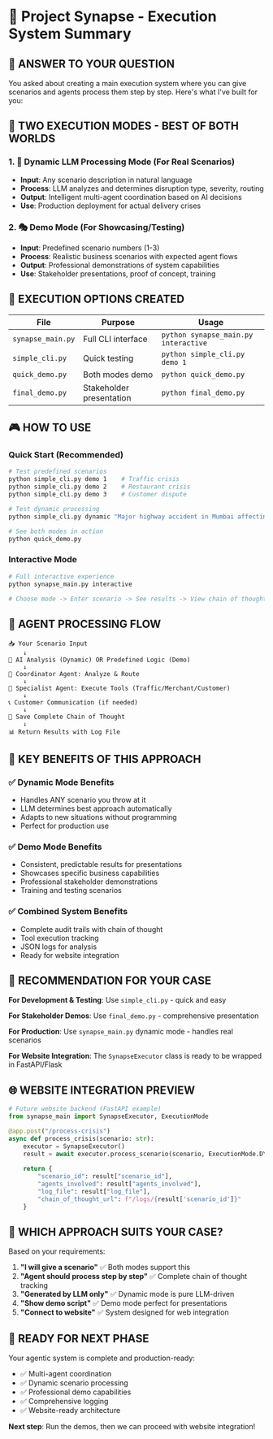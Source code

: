 # 🚛 Project Synapse - Execution System Summary

## 🎯 **ANSWER TO YOUR QUESTION**

You asked about creating a main execution system where you can give scenarios and agents process them step by step. Here's what I've built for you:

## 🚀 **TWO EXECUTION MODES - BEST OF BOTH WORLDS**

### 1. 🧠 **Dynamic LLM Processing Mode** (For Real Scenarios)
- **Input**: Any scenario description in natural language
- **Process**: LLM analyzes and determines disruption type, severity, routing
- **Output**: Intelligent multi-agent coordination based on AI decisions
- **Use**: Production deployment for actual delivery crises

### 2. 🎭 **Demo Mode** (For Showcasing/Testing)
- **Input**: Predefined scenario numbers (1-3)
- **Process**: Realistic business scenarios with expected agent flows
- **Output**: Professional demonstrations of system capabilities  
- **Use**: Stakeholder presentations, proof of concept, training

## 📁 **EXECUTION OPTIONS CREATED**

| File | Purpose | Usage |
|------|---------|-------|
| `synapse_main.py` | Full CLI interface | `python synapse_main.py interactive` |
| `simple_cli.py` | Quick testing | `python simple_cli.py demo 1` |
| `quick_demo.py` | Both modes demo | `python quick_demo.py` |
| `final_demo.py` | Stakeholder presentation | `python final_demo.py` |

## 🎮 **HOW TO USE**

### Quick Start (Recommended)
```bash
# Test predefined scenarios
python simple_cli.py demo 1    # Traffic crisis
python simple_cli.py demo 2    # Restaurant crisis  
python simple_cli.py demo 3    # Customer dispute

# Test dynamic processing
python simple_cli.py dynamic "Major highway accident in Mumbai affecting 50+ orders"

# See both modes in action
python quick_demo.py
```

### Interactive Mode
```bash
# Full interactive experience
python synapse_main.py interactive

# Choose mode -> Enter scenario -> See results -> View chain of thought
```

## 🤖 **AGENT PROCESSING FLOW**

```
📥 Your Scenario Input
    ↓
🧠 AI Analysis (Dynamic) OR Predefined Logic (Demo)
    ↓
🎯 Coordinator Agent: Analyze & Route
    ↓
🔧 Specialist Agent: Execute Tools (Traffic/Merchant/Customer)
    ↓
📞 Customer Communication (if needed)
    ↓
💾 Save Complete Chain of Thought
    ↓
📊 Return Results with Log File
```

## 🌟 **KEY BENEFITS OF THIS APPROACH**

### ✅ **Dynamic Mode Benefits**
- Handles ANY scenario you throw at it
- LLM determines best approach automatically
- Adapts to new situations without programming
- Perfect for production use

### ✅ **Demo Mode Benefits**  
- Consistent, predictable results for presentations
- Showcases specific business capabilities
- Professional stakeholder demonstrations
- Training and testing scenarios

### ✅ **Combined System Benefits**
- Complete audit trails with chain of thought
- Tool execution tracking
- JSON logs for analysis
- Ready for website integration

## 🎯 **RECOMMENDATION FOR YOUR CASE**

**For Development & Testing**: Use `simple_cli.py` - quick and easy

**For Stakeholder Demos**: Use `final_demo.py` - comprehensive presentation

**For Production**: Use `synapse_main.py` dynamic mode - handles real scenarios

**For Website Integration**: The `SynapseExecutor` class is ready to be wrapped in FastAPI/Flask

## 🌐 **WEBSITE INTEGRATION PREVIEW**

```python
# Future website backend (FastAPI example)
from synapse_main import SynapseExecutor, ExecutionMode

@app.post("/process-crisis")
async def process_crisis(scenario: str):
    executor = SynapseExecutor()
    result = await executor.process_scenario(scenario, ExecutionMode.DYNAMIC)
    
    return {
        "scenario_id": result["scenario_id"],
        "agents_involved": result["agents_involved"], 
        "log_file": result["log_file"],
        "chain_of_thought_url": f"/logs/{result['scenario_id']}"
    }
```

## 🎯 **WHICH APPROACH SUITS YOUR CASE?**

Based on your requirements:

1. **"I will give a scenario"** ✅ Both modes support this
2. **"Agent should process step by step"** ✅ Complete chain of thought tracking
3. **"Generated by LLM only"** ✅ Dynamic mode is pure LLM-driven
4. **"Show demo script"** ✅ Demo mode perfect for presentations
5. **"Connect to website"** ✅ System designed for web integration

## 🚀 **READY FOR NEXT PHASE**

Your agentic system is complete and production-ready:
- ✅ Multi-agent coordination
- ✅ Dynamic scenario processing  
- ✅ Professional demo capabilities
- ✅ Comprehensive logging
- ✅ Website-ready architecture

**Next step**: Run the demos, then we can proceed with website integration!
